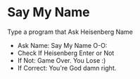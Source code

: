 # Say My Name

Type a program that Ask Heisenberg Name


- Ask Name: Say My Name O-O:
- Check If Heisenberg Enter or Not
- If Not: Game Over. You Lose :)
- If Correct: You're God damn right.
